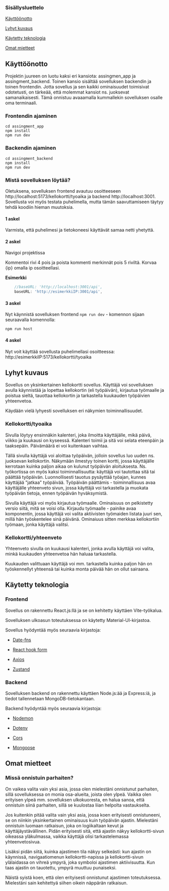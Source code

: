 ### Sisällysluettelo
[Käyttöönotto](#Käyttöönotto)

[Lyhyt kuvaus](#Lyhyt-Kuvaus)

[Käytetty teknologia](#Käytetty-teknologia)

[Omat mietteet](#Omat-mietteet)

## Käyttöönotto

Projektin juureen on luotu kaksi eri kansiota: assingmen_app ja assingment_backend. Toinen kansio sisältää sovelluksen backendin ja toinen frontendin. Jotta sovellus ja sen kaikki ominaisuudet toimisivat odotetusti, on tärkeää, että molemmat kansiot ns. juoksevat samanaikaisesti.
Tämä onnistuu avaaamalla kummallekin sovelluksen osalle oma terminaali.  

### Frontendin ajaminen
```node
cd assingment_app
npm install
npm run dev
```

### Backendin ajaminen
```node
cd assingment_backend
npm install
npm run dev
```

### Mistä sovelluksen löytää?

Oletuksena, sovelluksen frontend avautuu osoitteeseen http://localhost:5173/kellokortti/tyoaika ja backend http://localhost:3001. Sovellusta voi myös testata puhelimella, mutta tämän saavuttamiseen 
täytyy tehdä koodiin hieman muutoksia. 

#### 1 askel

Varmista, että puhelimesi ja tietokoneesi käyttävät samaa netti yhetyttä. 

#### 2 askel

Navigoi projektissa 

Kommentoi rivi 4 pois ja poista kommenti merkinnät pois 5 riviltä. Korvaa {ip} omalla ip osoitteellasi. 

**Esimerkki**

```javascript
    //baseURL: 'http://localhost:3001/api',
    baseURL: 'http://esimerkkiIP:3001/api',
```

#### 3 askel

Nyt käynnistä sovelluksen frontend ```npm run dev``` - komennon sijaan seuraavalla komennolla:

```node
npm run host
```

#### 4 askel

Nyt voit käyttää sovellusta puhelimellasi osoitteessa:  http://esimerkkiIP:5173/kellokortti/tyoaika


## Lyhyt kuvaus

Sovellus on yksinkertainen kellokortti sovellus. Käyttäjä voi sovelluksen avulla käynnistää ja lopettaa kellokortin (eli työpäivän), kirjautua työmaalle ja poistua sieltä, 
tauottaa kellokortin ja tarkastella kuukauden työpäivien yhteenvetoa. 

Käydään vielä lyhyesti sovelluksen eri näkymien toiminnallisuudet. 

### Kellokortti/tyoaika

Sivulla löytyy ensinnäkin kalenteri, joka ilmoitta käyttäjälle, mikä päivä, viikko ja kuukausi on kyseessä. Kalenteri toimii ja sitä voi selata eteenpäin ja taaksepäin. Päivämäärä ei voi
kuitenkaan vaihtaa. 

Tällä sivulla käyttäjä voi aloittaa työpäivän, jolloin sovellus luo uuden ns. juoksevan kellokortin. Näkymään ilmestyy toinen kortti, jossa käyttäjälle kerrotaan
kuinka paljon aikaa on kulunut työpäivän aloituksesta. Ns. työkortissa on myös kaksi toiminnallisuutta: käyttäjä voi tautottaa sitä tai päättää työpäivän. Luonnollisesti 
tauotus pysäyttää työajan, kunnes käyttäjää "jatkaa" työpäivää. Työpäivän päättämis - toiminnallisuus avaa käyttäjälle yhteenveto sivun, jossa käyttäjä voi tarkastella ja muokata työpäivän tietoja, ennen työpäivän hyväksymistä.

Sivulla käyttäjä voi myös kirjautua työmaalle. Ominaisuus on pelkistetty versio siitä, mitä se voisi olla. Kirjaudu työmaalle - painike avaa komponentin, jossa käyttäjä voi valita
aktiivisten työmaiden listata juuri sen, millä hän työskentelee sinä päivänä. Ominaiuus sitten merkkaa kellokortiin työmaan, jonka käyttäjä valitsi. 

### Kellokortti/yhteenveto

Yhteenveto sivulla on kuukausi kalenteri, jonka avulla käyttäjä voi valita, minkä kuukauden yhteenvetoa hän haluaa tarkastella. 

Kuukauden valittuaan käyttäjä voi mm. tarkastella kuinka paljon hän on työskennellyt yhteensä tai kuinka monta päivää 
hän on ollut sairaana. 

## Käytetty teknologia

### Frontend

Sovellus on rakennettu React.js:llä ja se on kehitetty käyttäen Vite-työkalua.

Sovelluksen ulkoasun toteutuksessa on käytetty Material-UI-kirjastoa.

Sovellus hyödyntää myös seuraavia kirjastoja:

* [Date-fns](https://date-fns.org/)

* [React hook form](https://react-hook-form.com/)

* [Axios](https://axios-http.com/docs/intro)

* [Zustand](https://zustand.docs.pmnd.rs/getting-started/introduction)

### Backend

Sovelluksen backend on rakennettu käyttäen Node.js:ää ja Express:iä, ja tiedot tallennetaan MongoDB-tietokantaan.

Backend hyödyntää myös seuraavia kirjastoja: 

- [Nodemon](https://nodemon.io/)

- [Dotenv](https://www.npmjs.com/package/dotenv)

- [Cors](https://www.npmjs.com/package/cors)

- [Mongoose](https://mongoosejs.com/)


## Omat mietteet

### Missä onnistuin parhaiten?

On vaikea valita vain yksi asia, jossa olen mielestäni onnistunut parhaiten, sillä sovelluksessa on monia osa-alueita, 
joista olen ylpeä. Vaikka olen erityisen ylpeä mm. sovelluksen ulkokuoresta, en halua sanoa, että onnistuin siinä parhaiten, sillä se kuulostaa
liian helpolta vastaukselta.

Jos kuitenkin pitää valita vain yksi asia, jossa koen erityisesti onnistuneeni, se on niinkin yksinkertainen ominaisuus kuin työpäivän ajastin. 
Mielestäni onnistuin luomaan ratkaisun, joka on logiikaltaan kevut ja käyttäjäystävällinen. 
Pidän erityisesti sitä, että ajastin näkyy kellokortti-sivun oikeassa yläkulmassa, vaikka käyttäjä olisi tarkastelemassa yhteenvetosivua.

Lisäksi pidän siitä, kuinka ajastimen tila näkyy selkeästi: kun ajastin on käynnissä, navigaatiomenun kellokortti-napissa ja kellokortti-sivun 
ylälaidassa on vihreä ympyrä, joka symboloi ajastimen aktiivisuutta. Kun taas ajastin on tauotettu, ympyrä muuttuu punaiseksi.

Näistä syistä koen, että olen erityisesti onnistunut ajastimen toteutuksessa.  Mielestäni sain kehitettyä siihen oikein näppärän ratkaisun. 
